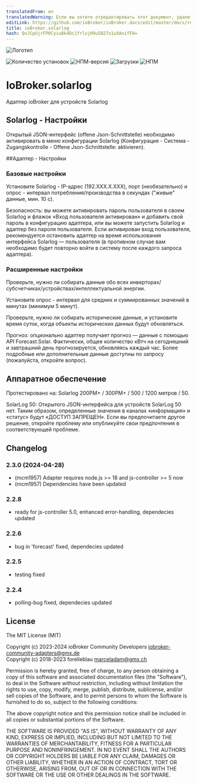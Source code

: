 ```yaml
---
translatedFrom: en
translatedWarning: Если вы хотите отредактировать этот документ, удалите поле «translationFrom», в противном случае этот документ будет снова автоматически переведен
editLink: https://github.com/ioBroker/ioBroker.docs/edit/master/docs/ru/adapterref/iobroker.solarlog/README.md
title: ioBroker.solarlog
hash: QvJCpUjrFP0Cyiu8k4Dc1frlxjH9u5B27o1uXAnifF0=
---
```

![Логотип](../../../en/adapterref/iobroker.solarlog/admin/solarlog.png)

![Количество установок](http://iobroker.live/badges/solarlog-stable.svg)
![НПМ-версия](http://img.shields.io/npm/v/iobroker.solarlog.svg)
![Загрузки](https://img.shields.io/npm/dm/iobroker.solarlog.svg)
![НПМ](https://nodei.co/npm/iobroker.solarlog.png?downloads=true)

# IoBroker.solarlog
Адаптер ioBroker для устройств Solarlog

## Solarlog - Настройки
Открытый JSON-интерфейс (offene Json-Schnittstelle) необходимо активировать в меню конфигурации Solarlog (Конфигурация - Система - Zugangskontrolle - Offene Json-Schnittstelle: aktivieren).

##Адаптер - Настройки
### Базовые настройки
Установите Solarlog - IP-адрес (192.XXX.X.XXX), порт (необязательно) и опрос - интервал потребления/производства в секундах ("живые" данные, мин. 10 с).

Безопасность: вы можете активировать пароль пользователя в своем Solarlog и флажок «Вход пользователя активирован» и добавить свой пароль в конфигурацию адаптера, или вы можете запустить Solarlog и адаптер без пароля пользователя. Если активирован вход пользователя, рекомендуется остановить адаптер на время использования интерфейса Solarlog — пользователя (в противном случае вам необходимо будет повторно войти в систему после каждого запроса адаптера).

### Расширенные настройки
Проверьте, нужно ли собирать данные обо всех инверторах/субсчетчиках/устройствах/интеллектуальной энергии.

Установите опрос - интервал для средних и суммированных значений в минутах (минимум 5 минут).

Проверьте, нужно ли собирать исторические данные, и установите время суток, когда объекты исторических данных будут обновляться.

Прогноз: опционально адаптер получает прогноз — данные с помощью API Forecast.Solar. Фактически, общее количество кВтч на сегодняшний и завтрашний день прогнозируется, обновляясь каждый час. Более подробные или дополнительные данные доступны по запросу (пожалуйста, откройте вопрос).

## Аппаратное обеспечение
Протестировано на: Solarlog 200PM+ / 300PM+ / 500 / 1200 метров / 50.

SolarLog 50: Открытого JSON-интерфейса для устройств SolarLog 50 нет. Таким образом, определенные значения в каналах «информация» и «статус» будут «ДОСТУП ЗАПРЕЩЕН». Если вы предпочитаете другое решение, откройте проблему или опубликуйте свои предпочтения в соответствующей проблеме.

## Changelog
<!--
    Placeholder for the next version (at the beginning of the line):
    ### **WORK IN PROGRESS**
-->
### 2.3.0 (2024-04-28)
* (mcm1957) Adapter requires node.js >= 18 and js-controller >= 5 now
* (mcm1957) Dependencies have been updated

### 2.2.8

-   ready for js-controller 5.0, enhanced error-handling, dependecies updated

### 2.2.6

-   bug in 'forecast' fixed, dependecies updated

### 2.2.5

-   testing fixed

### 2.2.4

-   polling-bug fixed, dependecies updated

## License

The MIT License (MIT)

Copyright (c) 2023-2024 ioBroker Community Developers <iobroker-community-adapters@gmx.de>  
Copyright (c) 2018-2023 forelleblau marceladam@gmx.ch

Permission is hereby granted, free of charge, to any person obtaining a copy
of this software and associated documentation files (the "Software"), to deal
in the Software without restriction, including without limitation the rights
to use, copy, modify, merge, publish, distribute, sublicense, and/or sell
copies of the Software, and to permit persons to whom the Software is
furnished to do so, subject to the following conditions:

The above copyright notice and this permission notice shall be included in
all copies or substantial portions of the Software.

THE SOFTWARE IS PROVIDED "AS IS", WITHOUT WARRANTY OF ANY KIND, EXPRESS OR
IMPLIED, INCLUDING BUT NOT LIMITED TO THE WARRANTIES OF MERCHANTABILITY,
FITNESS FOR A PARTICULAR PURPOSE AND NONINFRINGEMENT. IN NO EVENT SHALL THE
AUTHORS OR COPYRIGHT HOLDERS BE LIABLE FOR ANY CLAIM, DAMAGES OR OTHER
LIABILITY, WHETHER IN AN ACTION OF CONTRACT, TORT OR OTHERWISE, ARISING FROM,
OUT OF OR IN CONNECTION WITH THE SOFTWARE OR THE USE OR OTHER DEALINGS IN
THE SOFTWARE.